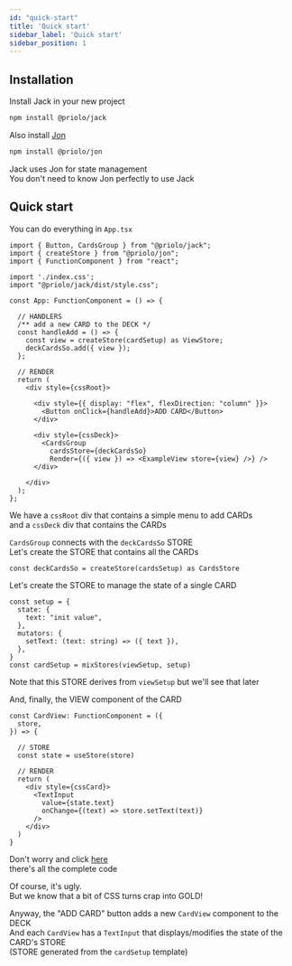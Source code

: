 ```yaml
---
id: "quick-start"
title: 'Quick start'
sidebar_label: 'Quick start'
sidebar_position: 1
---
```


## Installation

Install Jack in your new project

```bash title="npm"
npm install @priolo/jack
```

Also install [Jon](https://github.com/priolo/jon)

```bash title="npm"
npm install @priolo/jon
```

Jack uses Jon for state management  
You don't need to know Jon perfectly to use Jack

## Quick start

You can do everything in `App.tsx`

```tsx title="App.tsx"
import { Button, CardsGroup } from "@priolo/jack";
import { createStore } from "@priolo/jon";
import { FunctionComponent } from "react";

import './index.css';
import "@priolo/jack/dist/style.css";

const App: FunctionComponent = () => {

  // HANDLERS
  /** add a new CARD to the DECK */
  const handleAdd = () => {
    const view = createStore(cardSetup) as ViewStore;
    deckCardsSo.add({ view });
  };

  // RENDER
  return (
    <div style={cssRoot}>

      <div style={{ display: "flex", flexDirection: "column" }}>
        <Button onClick={handleAdd}>ADD CARD</Button>
      </div>

      <div style={cssDeck}>
        <CardsGroup
          cardsStore={deckCardsSo}
          Render={({ view }) => <ExampleView store={view} />} />
      </div>

    </div>
  );
};
```

We have a `cssRoot` div that contains a simple menu to add CARDs  
and a `cssDeck` div that contains the CARDs  

`CardsGroup` connects with the `deckCardsSo` STORE  
Let's create the STORE that contains all the CARDs  

```tsx
const deckCardsSo = createStore(cardsSetup) as CardsStore
```

Let's create the STORE to manage the state of a single CARD

```tsx
const setup = {
  state: {
    text: "init value",
  },
  mutators: {
    setText: (text: string) => ({ text }),
  },
}
const cardSetup = mixStores(viewSetup, setup)
```

Note that this STORE derives from `viewSetup` but we'll see that later

And, finally, the VIEW component of the CARD

```tsx
const CardView: FunctionComponent = ({
  store,
}) => {

  // STORE
  const state = useStore(store)

  // RENDER
  return (
    <div style={cssCard}>
      <TextInput
        value={state.text}
        onChange={(text) => store.setText(text)}
      />
    </div>
  )
}
```

Don't worry and click [here](https://codesandbox.io/p/sandbox/01-quick-start-qj86sr?file=%2Fsrc%2FApp.tsx)  
there's all the complete code

Of course, it's ugly.  
But we know that a bit of CSS turns crap into GOLD!  

Anyway, the "ADD CARD" button adds a new `CardView` component to the DECK  
And each `CardView` has a `TextInput` that displays/modifies the state of the CARD's STORE  
(STORE generated from the `cardSetup` template)  